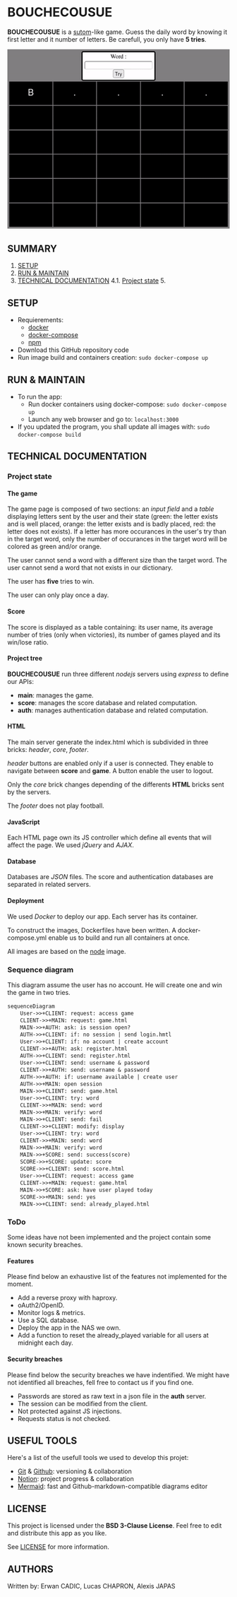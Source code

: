 # BOUCHECOUSUE
**BOUCHECOUSUE** is a [sutom]()-like game. Guess the daily word by knowing it first letter and it number of letters. Be carefull, you only have **5 tries**.

<p align="center">
    <img src="imgs/game_example.gif" alt="Animated example of the game" />
</p>

## SUMMARY
1. [SETUP](#SETUP)
2. [RUN & MAINTAIN](#RUN--MAINTAIN)
3. [TECHNICAL DOCUMENTATION](#TECHNICAL-DOCUMENTATION)
    4.1. [Project state](#Project-state)
    5. 

## SETUP
- Requierements:
    - [docker](https://docs.docker.com/engine/install/)
    - [docker-compose](https://docs.docker.com/compose/install/)
    - [npm](https://www.npmjs.com/)
- Download this GitHub repository code
- Run image build and containers creation: `sudo docker-compose up`

## RUN & MAINTAIN
- To run the app:
    - Run docker containers using docker-compose: `sudo docker-compose up`
    - Launch any web browser and go to: `localhost:3000`
- If you updated the program, you shall update all images with: `sudo docker-compose build`

## TECHNICAL DOCUMENTATION
### Project state
#### The game
The game page is composed of two sections: an *input field* and a *table* displaying letters sent by the user and their state (green: the letter exists and is well placed, orange: the letter exists and is badly placed, red: the letter does not exists). If a letter has more occurances in the user's try than in the target word, only the number of occurances in the target word will be colored as green and/or orange.

The user cannot send a word with a different size than the target word. The user cannot send a word that not exists in our dictionary.

The user has **five** tries to win.

The user can only play once a day.

#### Score
The score is displayed as a table containing: its user name, its average number of tries (only when victories), its number of games played and its win/lose ratio.

#### Project tree
**BOUCHECOUSUE** run three different *nodejs* servers using *express* to define our APIs:
- **main**: manages the game.
- **score**: manages the score database and related computation.
- **auth**: manages authentication database and related computation.

#### HTML
The main server generate the index.html which is subdivided in three bricks: *header*, *core*, *footer*.

*header* buttons are enabled only if a user is connected. They enable to navigate between **score** and **game**. A button enable the user to logout.

Only the *core* brick changes depending of the differents **HTML** bricks sent by the servers.

The *footer* does not play football.

#### JavaScript
Each HTML page own its JS controller which define all events that will affect the page. We used *jQuery* and *AJAX*.

#### Database
Databases are *JSON* files. The score and authentication databases are separated in related servers.

#### Deployment
We used *Docker* to deploy our app. Each server has its container.

To construct the images, Dockerfiles have been written. A docker-compose.yml enable us to build and run all containers at once.

All images are based on the [node](https://hub.docker.com/_/node) image.

### Sequence diagram
This diagram assume the user has no account. He will create one and win the game in two tries.
``` mermaid
sequenceDiagram
    User->>+CLIENT: request: access game
    CLIENT->>+MAIN: request: game.html
    MAIN->>+AUTH: ask: is session open?
    AUTH->>+CLIENT: if: no session | send login.hmtl
    User->>+CLIENT: if: no account | create account
    CLIENT->>+AUTH: ask: register.html
    AUTH->>+CLIENT: send: register.html
    User->>+CLIENT: send: username & password
    CLIENT->>+AUTH: send: username & password
    AUTH->>+AUTH: if: username available | create user
    AUTH->>+MAIN: open session
    MAIN->>+CLIENT: send: game.html
    User->>+CLIENT: try: word
    CLIENT->>+MAIN: send: word
    MAIN->>+MAIN: verify: word
    MAIN->>+CLIENT: send: fail
    CLIENT->>+CLIENT: modify: display
    User->>+CLIENT: try: word
    CLIENT->>+MAIN: send: word
    MAIN->>+MAIN: verify: word
    MAIN->>+SCORE: send: success(score)
    SCORE->>+SCORE: update: score
    SCORE->>+CLIENT: send: score.html
    User->>+CLIENT: request: access game
    CLIENT->>+MAIN: request: game.html
    MAIN->>+SCORE: ask: have user played today
    SCORE->>+MAIN: send: yes
    MAIN->>+CLIENT: send: already_played.html
```

### ToDo
Some ideas have not been implemented and the project contain some known security breaches.

#### Features
Please find below an exhaustive list of the features not implemented for the moment.
- Add a reverse proxy with haproxy.
- oAuth2/OpenID.
- Monitor logs & metrics.
- Use a SQL database.
- Deploy the app in the NAS we own.
- Add a function to reset the already_played variable for all users at midnight each day.

#### Security breaches
Please find below the security breaches we have indentified. We might have not identified all breaches, fell free to contact us if you find one.
- Passwords are stored as raw text in a json file in the **auth** server.
- The session can be modified from the client.
- Not protected against JS injections.
- Requests status is not checked.

## USEFUL TOOLS
Here's a list of the usefull tools we used to develop this projet:
- [Git](https://git-scm.com/) & [Github](https://github.com/): versioning & collaboration
- [Notion](https://www.notion.so): project progress & collaboration
- [Mermaid](https://mermaid.live): fast and Github-markdown-compatible diagrams editor

## LICENSE
This project is licensed under the **BSD 3-Clause License**. Feel free to edit and distribute this app as you like.

See [LICENSE](https://github.com/alexisjapas/boucheCousue/blob/main/LICENSE) for more information.

## AUTHORS
Written by: Erwan CADIC, Lucas CHAPRON, Alexis JAPAS
